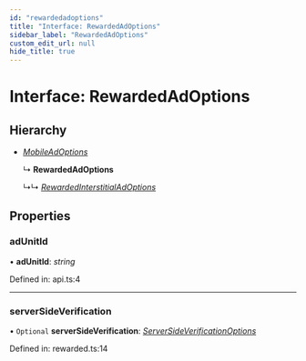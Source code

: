 ```yaml
---
id: "rewardedadoptions"
title: "Interface: RewardedAdOptions"
sidebar_label: "RewardedAdOptions"
custom_edit_url: null
hide_title: true
---
```


# Interface: RewardedAdOptions

## Hierarchy

* [*MobileAdOptions*](../index.md#mobileadoptions)

  ↳ **RewardedAdOptions**

  ↳↳ [*RewardedInterstitialAdOptions*](rewardedinterstitialadoptions.md)

## Properties

### adUnitId

• **adUnitId**: *string*

Defined in: api.ts:4

___

### serverSideVerification

• `Optional` **serverSideVerification**: [*ServerSideVerificationOptions*](serversideverificationoptions.md)

Defined in: rewarded.ts:14
